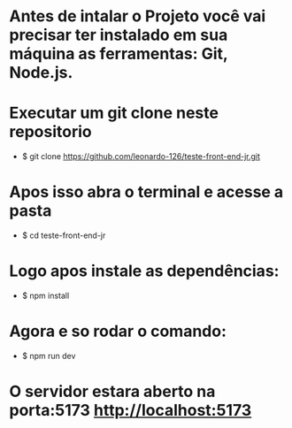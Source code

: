 
# Antes de intalar o Projeto você vai precisar ter instalado em sua máquina as ferramentas: Git, Node.js.

# Executar um git clone neste repositorio
- $ git clone https://github.com/leonardo-126/teste-front-end-jr.git

# Apos isso abra o terminal e acesse a pasta
- $ cd teste-front-end-jr

# Logo apos instale as dependências:
- $ npm install

# Agora e so rodar o comando:
- $ npm run dev

# O servidor estara aberto na porta:5173 <http://localhost:5173>